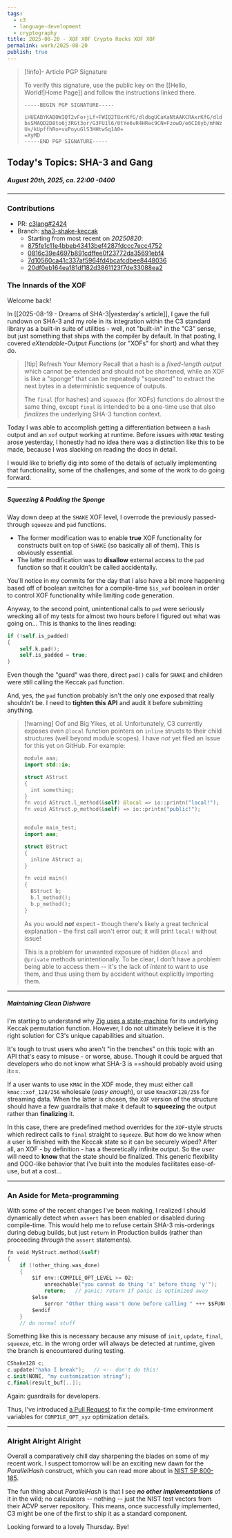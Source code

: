```yaml
---
tags:
  - c3
  - language-development
  - cryptography
title: 2025-08-20 - XOF XOF Crypto Rocks XOF XOF
permalink: work/2025-08-20
publish: true
---
```

> [!info]- Article PGP Signature
>
> To verify this signature, use the public key on the [[Hello, World!|Home Page]] and follow the instructions linked there.
>
> ```
> -----BEGIN PGP SIGNATURE-----
> 
> iHUEABYKAB0WIQT2vFo+jLf+FWIQ2T8xrKfG/dldbgUCaKaNtAAKCRAxrKfG/dld
> bsSMAQD2D8to6j3RGt3or/G3FU1l6/0tYe6vR4HRec9CN+FzowD/e6CI6yb/mhWz
> Ux/kUpffhRo+vuPoyuGlS3HHtwSq1A0=
> =XyMD
> -----END PGP SIGNATURE-----
> ```
>

## Today's Topics: SHA-3 and Gang
#####  August 20th, 2025, ca. 22:00 -0400

---
### Contributions
- PR: [c3lang#2424](https://github.com/c3lang/c3c/pull/2424)
- Branch: [sha3-shake-keccak](https://github.com/NotsoanoNimus/c3c/commit/264289a918d0d15d337e800d83ed024083f4126c)
  - Starting from most recent on *20250820*:
  - [875fe1c11e4bbeb43413bef4287fdccc7ecc4752](https://github.com/c3lang/c3c/commit/875fe1c11e4bbeb43413bef4287fdccc7ecc4752)
  - [0816c39e4697b891cdffee0f23772da35691ebf4](https://github.com/c3lang/c3c/commit/0816c39e4697b891cdffee0f23772da35691ebf4)
  - [7d10560ca41c337af5964fd4bcafcdbee8448036](https://github.com/c3lang/c3c/commit/7d10560ca41c337af5964fd4bcafcdbee8448036)
  - [20df0eb164ea181df182d3861123f7de33088ea2](https://github.com/c3lang/c3c/commit/20df0eb164ea181df182d3861123f7de33088ea2)

### The Innards of the XOF
Welcome back!

In [[2025-08-19 - Dreams of SHA-3|yesterday's article]], I gave the full rundown on SHA-3 and my role in its integration within the C3 standard library as a built-in suite of utilities - well, not "built-in" in the "C3" sense, but just something that ships with the compiler by default. In that posting, I covered _eXtendable-Output Functions_ (or "XOFs" for short) and what they do.

> [!tip] Refresh Your Memory
> Recall that a hash is a *fixed-length output* which cannot be extended and should not be shortened, while an XOF is like a "sponge" that can be repeatedly "squeezed" to extract the next bytes in a deterministic sequence of outputs.
> 
> The `final` (for hashes) and `squeeze` (for XOFs) functions do almost the same thing, except `final` is intended to be a one-time use that also *finalizes* the underlying SHA-3 function context.

Today I was able to accomplish getting a differentiation between a `hash` output and an `xof` output working at runtime. Before issues with `KMAC` testing arose yesterday, I honestly had no idea there was a distinction like this to be made, because I was slacking on reading the docs in detail.

I would like to briefly dig into some of the details of actually implementing that functionality, some of the challenges, and some of the work to do going forward.

---
##### Squeezing & Padding the Sponge
Way down deep at the `SHAKE` XOF level, I overrode the previously passed-through `squeeze` and `pad` functions.
- The former modification was to enable **true** XOF functionality for constructs built on top of `SHAKE` (so basically all of them). This is obviously essential.
- The latter modification was to __disallow__ external access to the `pad` function so that it couldn't be called accidentally.

You'll notice in my commits for the day that I also have a bit more happening based off of boolean switches for a compile-time `$is_xof` boolean in order to control XOF functionality while limiting code generation.

Anyway, to the second point, unintentional calls to `pad` were seriously wrecking all of my tests for almost two hours before I figured out what was going on... This is thanks to the lines reading:
```swift
if (!self.is_padded)
{
	self.k.pad();
	self.is_padded = true;
}
```

Even though the "guard" was there, direct `pad()` calls for `SHAKE` and children were still calling the Keccak `pad` function.

And, yes, the `pad` function probably isn't the only one exposed that really shouldn't be. I need to **tighten this API** and audit it before submitting anything.

> [!warning] Oof and Big Yikes, et al.
> Unfortunately, C3 currently exposes even `@local` function pointers on `inline` structs to their child structures (well beyond module scopes). I have *not* yet filed an Issue for this yet on GitHub. For example:
> 
> ```swift
> module aaa;
> import std::io;
> 
> struct AStruct
> {
> 	int something;
> }
> fn void AStruct.l_method(&self) @local => io::printn("local!");
> fn void AStruct.p_method(&self) => io::printn("public!");
> 
> 
> module main_test;
> import aaa;
> 
> struct BStruct
> {
> 	inline AStruct a;
> }
> 
> fn void main()
> {
> 	BStruct b;
> 	b.l_method();
> 	b.p_method();
> }
> ```
> 
> As you would ___not___ expect - though there's likely a great technical explanation - the first call won't error out; it will print `local!` without issue!
> 
> This is a problem for unwanted exposure of hidden `@local` and `@private` methods unintentionally. To be clear, I don't have a problem being able to access them -- it's the lack of _intent_ to want to use them, and thus using them by accident without explicitly importing them.

---
##### Maintaining Clean Dishware
I'm starting to understand why [Zig uses a state-machine](https://github.com/ziglang/zig/blob/cab6d752e8f6f6d3f538075840acc108238feda3/lib/std/crypto/keccak_p.zig#L205) for its underlying Keccak permutation function. However, I do not ultimately believe it is the right solution for C3's unique capabilities and situation.

It's tough to trust users who aren't "in the trenches" on this topic with an API that's easy to misuse - or worse, abuse. Though it could be argued that developers who do not know what SHA-3 is ==should probably avoid using it==.

If a user wants to use `KMAC` in the XOF mode, they must either call `kmac::xof_128/256` wholesale (*easy enough*), or use `KmacXOF128/256` for streaming data. When the latter is chosen, the `XOF` version of the structure should have a few guardrails that make it default to **squeezing** the output rather than **finalizing** it.

In this case, there are predefined method overrides for the `XOF`-style structs which redirect calls to `final` straight to `squeeze`. But how do we know when a user is finished with the Keccak state so it can be securely wiped? After all, an XOF - by definition - has a theoretically infinite output. So the _user_ will need to **know** that the state should be finalized. This generic flexibility and OOO-like behavior that I've built into the modules facilitates ease-of-use, but at a cost...

---
### An Aside for Meta-programming
With some of the recent changes I've been making, I realized I should dynamically detect when `assert` has been enabled or disabled during compile-time. This would help me to refuse certain SHA-3 mis-orderings during debug builds, but just `return` in Production builds (rather than proceeding _through_ the `assert` statements).

```swift
fn void MyStruct.method(&self)
{
	if (!other_thing.was_done)
	{
		$if env::COMPILE_OPT_LEVEL >= O2:
			unreachable("you cannot do thing 'x' before thing 'y'");
			return;   // panic; return if panic is optimized away
		$else
			$error "Other thing wasn't done before calling " +++ $$FUNC;
		$endif
	}
	// do normal stuff
```

Something like this is necessary because any misuse of `init`, `update`, `final`, `squeeze`, etc. in the wrong order will always be detected at runtime, given the branch is encountered during testing.

```swift
CShake128 c;
c.update("haha I break");   // <-- don't do this!
c.init(NONE, "my customization string");
c,final(result_buf[..]);
```

Again: guardrails for developers.

Thus, I've introduced [a Pull Request](https://github.com/c3lang/c3c/pull/2424) to fix the compile-time environment variables for `COMPILE_OPT_xyz` optimization details.

---
### Alright Alright Alright
Overall a comparatively chill day sharpening the blades on some of my recent work. I suspect tomorrow will be an exciting new dawn for the _ParallelHash_ construct, which you can read more about in [NIST SP 800-185](https://csrc.nist.gov/pubs/sp/800/185/final).

The fun thing about _ParallelHash_ is that I see ***no other implementations*** of it in the wild; no calculators -- nothing -- just the NIST test vectors from their ACVP server repository. This means, once successfully implemented, C3 might be one of the first to ship it as a standard component.

Looking forward to a lovely Thursday. Bye!